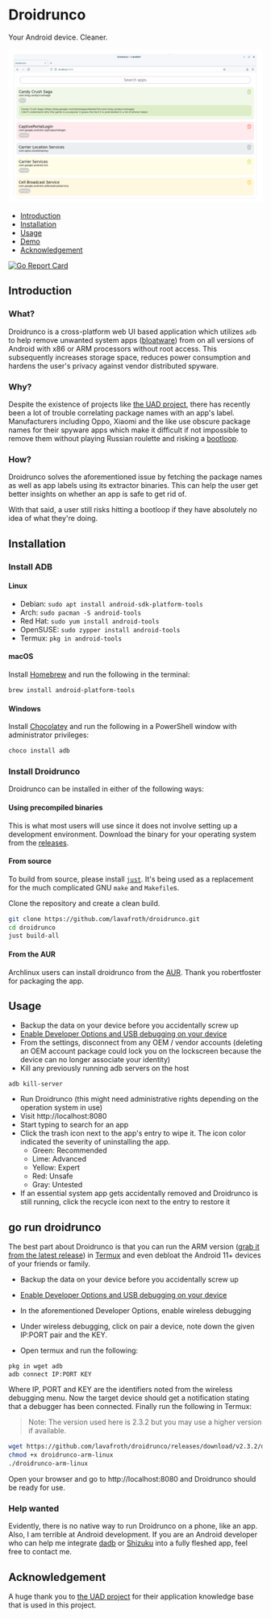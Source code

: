 # Droidrunco
Your Android device. Cleaner.

![desktop screenshot](screenshots/desktop.png)

- [Introduction](https://github.com/lavafroth/droidrunco#Introduction)
- [Installation](https://github.com/lavafroth/droidrunco#Installation)
- [Usage](https://github.com/lavafroth/droidrunco#Usage)
- [Demo](https://odysee.com/@lavafroth:d/droidrunco_wireless_debugging:d)
- [Acknowledgement](https://github.com/lavafroth/droidrunco#Acknowledgement)

[![Go Report Card](https://goreportcard.com/badge/github.com/lavafroth/droidrunco)](https://goreportcard.com/report/github.com/lavafroth/debloatplusplus)

## Introduction

### What?

Droidrunco is a cross-platform web UI based application which utilizes `adb` to help
remove unwanted system apps ([bloatware](https://en.wikipedia.org/wiki/Software_bloat)) from
on all versions of Android with x86 or ARM processors without root access. This subsequently
increases storage space, reduces power consumption and hardens the user's privacy against
vendor distributed spyware.

### Why?

Despite the existence of projects like [the UAD project](https://github.com/0x192/Universal-Android-Debloater),
there has recently been a lot of trouble correlating package names with an app's label.
Manufacturers including Oppo, Xiaomi and the like use obscure package names for their spyware
apps which make it difficult if not impossible to remove them without playing Russian roulette
and risking a [bootloop](https://en.wikipedia.org/wiki/Bootloop).

### How?

Droidrunco solves the aforementioned issue by fetching the package names as well as app labels
using its extractor binaries. This can help the user get better insights on whether an app is
safe to get rid of.

With that said, a user still risks hitting a bootloop if they have absolutely
no idea of what they're doing.

## Installation

### Install ADB

#### Linux
- Debian: `sudo apt install android-sdk-platform-tools`
- Arch: `sudo pacman -S android-tools`
- Red Hat: `sudo yum install android-tools`
- OpenSUSE: `sudo zypper install android-tools`
- Termux: `pkg in android-tools`

#### macOS
Install [Homebrew](https://brew.sh/#install) and run the following in the terminal:    
```bash
brew install android-platform-tools
```

#### Windows
Install [Chocolatey](https://chocolatey.org/install#install-step2) and run the following in a PowerShell window with administrator privileges:
```powershell
choco install adb
```

### Install Droidrunco

Droidrunco can be installed in either of the following ways:

#### Using precompiled binaries
This is what most users will use since it does not involve setting up a development environment. Download the binary for your operating system from the [releases](https://github.com/lavafroth/droidrunco/releases).

#### From source

To build from source, please install [`just`](https://just.systems). It's being used as a replacement for the much complicated GNU `make` and `Makefile`s.

Clone the repository and create a clean build.

```bash
git clone https://github.com/lavafroth/droidrunco.git
cd droidrunco
just build-all
```

#### From the AUR

Archlinux users can install droidrunco from the [AUR](https://aur.archlinux.org/packages/droidrunco). Thank you robertfoster for packaging the app.

## Usage
- Backup the data on your device before you accidentally screw up
- [Enable Developer Options and USB debugging on your device](https://developer.android.com/studio/debug/dev-options#enable)
- From the settings, disconnect from any OEM / vendor accounts (deleting an OEM account package could lock you on the lockscreen because the device can no longer associate your identity)
- Kill any previously running adb servers on the host
```
adb kill-server
```
- Run Droidrunco (this might need administrative rights depending on the operation system in use)
- Visit http://localhost:8080
- Start typing to search for an app
- Click the trash icon next to the app's entry to wipe it. The icon color indicated the severity of uninstalling the app.
  - Green: Recommended
  - Lime: Advanced
  - Yellow: Expert
  - Red: Unsafe
  - Gray: Untested
- If an essential system app gets accidentally removed and Droidrunco is still running, click the recycle icon next to the entry to restore it

## go run droidrunco

The best part about Droidrunco is that you can run the ARM version ([grab it from the latest release](https://github.com/lavafroth/droidrunco/releases/latest)) in [Termux](https://termux.dev/en/) and even debloat the Android 11+ devices of your friends or family.

- Backup the data on your device before you accidentally screw up
- [Enable Developer Options and USB debugging on your device](https://developer.android.com/studio/debug/dev-options#enable)
- In the aforementioned Developer Options, enable wireless debugging
- Under wireless debugging, click on pair a device, note down the given IP:PORT pair and the KEY.

- Open termux and run the following:

```
pkg in wget adb
adb connect IP:PORT KEY
```

Where IP, PORT and KEY are the identifiers noted from the wireless debugging menu.
Now the target device should get a notification stating that a debugger has been connected.
Finally run the following in Termux:

> Note: The version used here is 2.3.2 but you may use a higher version if available.

```sh
wget https://github.com/lavafroth/droidrunco/releases/download/v2.3.2/droidrunco-arm-linux
chmod +x droidrunco-arm-linux
./droidrunco-arm-linux
```

Open your browser and go to http://localhost:8080 and Droidrunco should be ready for use.

### Help wanted

Evidently, there is no native way to run Droidrunco on a phone, like an app.
Also, I am terrible at Android development. If you are an Android developer who can help me
integrate [dadb](https://github.com/mobile-dev-inc/dadb) or [Shizuku](https://github.com/RikkaApps/Shizuku)
into a fully fleshed app, feel free to contact me.

## Acknowledgement
A huge thank you to [the UAD project](https://github.com/0x192/Universal-Android-Debloater) for their application knowledge base that is used in this project.
